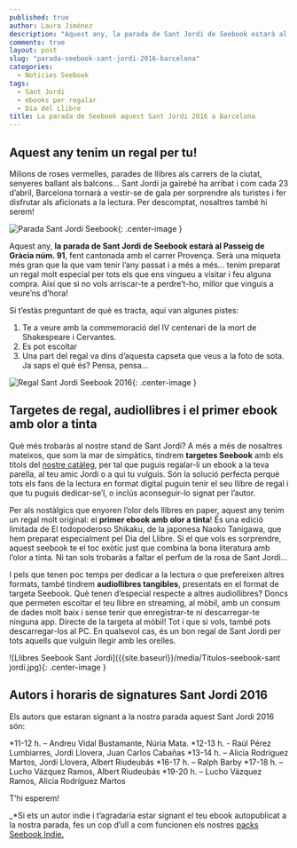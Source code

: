 ```yaml
---
published: true
author: Laura Jiménez
description: "Aquest any, la parada de Sant Jordi de Seebook estarà al Passeig de Gràcia núm. 91. I tenim una sorpresa preparada!"
comments: true
layout: post
slug: "parada-seebook-sant-jordi-2016-barcelona"
categories: 
  - Noticies Seebook
tags: 
  - Sant Jordi
  - ebooks per regalar
  - Dia del Llibre
title: La parada de Seebook aquest Sant Jordi 2016 a Barcelona
---
```

## Aquest any tenim un regal per tu! 

Milions de roses vermelles, parades de llibres als carrers de la ciutat, senyeres ballant als balcons... Sant Jordi ja gairebé ha arribat i com cada 23 d’abril, Barcelona tornarà a vestir-se de gala per sorprendre als turistes i fer disfrutar als aficionats a la lectura. Per descomptat, nosaltres també hi serem!

![Parada Sant Jordi Seebook]({{site.baseurl}}/media/parada-sant-jordi-seebook.JPG){: .center-image }

Aquest any, **la parada de Sant Jordi de Seebook estarà al Passeig de Gràcia núm. 91**, fent cantonada amb el carrer Provença. Serà una miqueta més gran que la que vam tenir l’any passat i a més a més... tenim preparat un regal molt especial per tots els que ens vingueu a visitar i feu alguna compra. Així que si no vols arriscar-te a perdre’t-ho, millor que vinguis a veure’ns d’hora!

Si t’estàs preguntant de què es tracta, aquí van algunes pistes:
1) Te a veure amb la commemoració del IV centenari de la mort de Shakespeare i Cervantes.
2) Es pot escoltar
3) Una part del regal va dins d’aquesta capseta que veus a la foto de sota.
Ja saps el què és? Pensa, pensa…

![Regal Sant Jordi Seebook 2016]({{site.baseurl}}/media/regalito-seebook-santjordi.jpg){: .center-image }

## Targetes de regal, audiollibres i el primer ebook amb olor a tinta

Què més trobaràs al nostre stand de Sant Jordi? A més a més de nosaltres mateixos, que som la mar de simpàtics, tindrem **targetes Seebook** amb els títols del [nostre catàleg](https://www.digitaltangible.com/catalog "veure el catàleg de Seebook"), per tal que puguis regalar-li un ebook a la teva parella, al teu amic Jordi o a qui tu vulguis. Són la solució perfecta perquè tots els fans de la lectura en format digital puguin tenir el seu llibre de regal i que tu puguis dedicar-se’l, o inclús aconseguir-lo signat per l’autor.

Per als nostàlgics que enyoren l’olor dels llibres en paper, aquest any tenim un regal molt original: el **primer ebook amb olor a tinta**! És una edició limitada de El todopoderoso Shikaku, de la japonesa Naoko Tanigawa, que hem preparat especialment pel Dia del Llibre. Si el que vols es sorprendre, aquest seebook te el toc exòtic just que combina la bona literatura amb l’olor a tinta. Ni tan sols trobaràs a faltar el perfum de la rosa de Sant Jordi...

I pels que tenen poc temps per dedicar a la lectura o que prefereixen altres formats, també tindrem **audiollibres tangibles**, presentats en el format de targeta Seebook. Què tenen d’especial respecte a altres audiollibres? Doncs que permeten escoltar el teu llibre en streaming, al mòbil, amb un consum de dades molt baix i sense tenir que enregistrar-te ni descarregar-te ninguna app. Directe de la targeta al mòbil! Tot i que si vols, també pots descarregar-los al PC. En qualsevol cas, és un bon regal de Sant Jordi per tots aquells que vulguin llegir amb les orelles.

![Llibres Seebook Sant Jordi]({{site.baseurl}}/media/Titulos-seebook-sant jordi.jpg){: .center-image }

## Autors i horaris de signatures Sant Jordi 2016
Els autors que estaran signant a la nostra parada aquest Sant Jordi 2016 són: 

*11-12 h. – Andreu Vidal Bustamante, Núria Mata.
*12-13 h. - Raúl Pérez Lumbiarres, Jordi Llovera, Juan Carlos Cabañas
*13-14 h. – Alicia Rodríguez Martos, Jordi Llovera, Albert Riudeubás
*16-17 h. – Ralph Barby
*17-18 h. – Lucho Vázquez Ramos, Albert Riudeubás
*19-20 h. – Lucho Vázquez Ramos, Alicia Rodríguez Martos

T’hi esperem! 

_*Si ets un autor indie i t’agradaria estar signant el teu ebook autopublicat a la nostra parada, fes un cop d’ull a com funcionen els nostres [packs Seebook Indie.](http://www.seebook.eu/indie/ "seebook indie")
